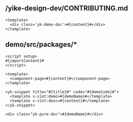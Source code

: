 ## /yike-design-dev/CONTRIBUTING.md

```vue: CONTRIBUTING
<template>
  <div class='yk-demo-doc'>#{content}#</div>
</template>
```

## demo/src/packages/\*

```vue: default
<script setup>
#{importContent}#
</script>

<template>
  <component-page>#{content}#</component-page>
</template>
```

```vue: snippet
<yk-snippet title="#{title}#" code="#{demoCode}#">
  <template v-slot:demo>#{demoName}#</template>
  <template v-slot:desc>#{content}#</template>
</yk-snippet>
```

```vue: pure
<div class="yk-pure-doc">#{demoName}#</div>
```
